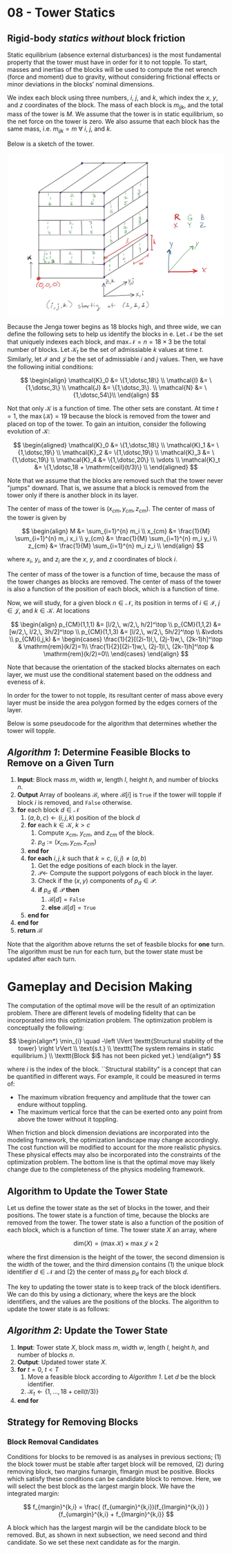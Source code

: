 # 08 - Tower Statics

## Rigid-body *statics without* block friction

Static equilibrium (absence external disturbances) is the most fundamental property that the tower must have in order for it to not topple. To start, masses and inertias of the blocks will be used to compute the net wrench
(force and moment) due to gravity, without considering frictional effects or minor deviations in the blocks’ nominal dimensions.

We index each block using three numbers, $i$, $j$, and $k$, which index the $x$, $y$, and $z$ coordinates of the block.  The mass of each block is $m_{ijk}$, and the total mass of the tower is $M$. We assume that the tower is in static equilibrium, so the net force on the tower is zero. We also assume that each block has the same mass, i.e. $m_{ijk} = m$ $\forall$ $i$, $j$, and $k$.

Below is a sketch of the tower.

![Tower Sketch](./assets/jenga_sketch.jpg)

Because the Jenga tower begins as 18 blocks high, and three wide, we can define the following sets to help us identify the blocks in e. Let $\mathcal{N}$ be the set that uniquely indexes each block, and $\max {\mathcal{N}}=n=18 \times 3$  be the total number of blocks. Let $\mathcal{K}_t$ be the set of admissiable $k$ values at time $t$. Similarly, let $\mathcal{I}$ and $\mathcal{J}$ be the set of admissiable $i$ and $j$ values. Then, we have the following initial conditions:

$$
\begin{align}
    \mathcal{K}_0 &= \{1,\dotsc,18\} \\
    \mathcal{I} &= \{1,\dotsc,3\} \\
    \mathcal{J} &= \{1,\dotsc,3\}. \\
    \mathcal{N} &=  \{1,\dotsc,54\}\\
\end{align}
$$

Not that only $\mathcal{K}$ is a function of time. The other sets are constant. At time $t=1$, the $\max{(\mathcal{K})} = 19$ because the block is removed from the tower and placed on top of the tower. To gain an intuition, consider the following evolution of $\mathcal{K}$:

$$
\begin{aligned}
    \mathcal{K}_0 &= \{1,\dotsc,18\} \\
    \mathcal{K}_1 &= \{1,\dotsc,19\} \\
    \mathcal{K}_2 &= \{1,\dotsc,19\} \\
    \mathcal{K}_3 &= \{1,\dotsc,19\} \\
    \mathcal{K}_4 &= \{1,\dotsc,20\} \\
    \vdots \\
    \mathcal{K}_t &= \{1,\dotsc,18 + \mathrm{ceil}(t/3)\} \\
\end{aligned}
$$

Note that we assume that the blocks are removed such that the tower never "jumps" downard. That is, we assume that a block is removed from the tower only if there is another block in its layer.

The center of mass of the tower is $(x_{cm}, y_{cm}, z_{cm})$. The center of mass of the tower is given by

$$
\begin{align}
    M &= \sum_{i=1}^{n} m_i \\
    x_{cm} &= \frac{1}{M} \sum_{i=1}^{n} m_i x_i \\
    y_{cm} &= \frac{1}{M} \sum_{i=1}^{n} m_i y_i \\
    z_{cm} &= \frac{1}{M} \sum_{i=1}^{n} m_i z_i \\
\end{align}
$$

where $x_i$, $y_i$, and $z_i$ are the $x$, $y$, and $z$ coordinates of block $i$. 

The center of mass of the tower is a function of time, because the mass of the tower changes as blocks are removed. The center of mass of the tower is also a function of the position of each block, which is a function of time. 

Now, we will study, for a given block $n \in \mathcal{N}$, its position in terms of $i \in \mathcal{I}$, $j \in \mathcal{J}$, and $k \in \mathcal{K}$. At locations

$$
\begin{align}
    p_{CM}(1,1,1) &= [l/2,\, w/2,\, h/2]^\top \\
    p_{CM}(1,1,2) &= [w/2,\, l/2,\, 3h/2]^\top \\
    p_{CM}(1,1,3) &= [l/2,\, w/2,\, 5h/2]^\top \\
    &\vdots \\
    p_{CM}(i,j,k)  &= 
    \begin{cases}
    \frac{1}{2}[(2i-1)l,\, (2j-1)w,\, (2k-1)h]^\top & \mathrm{rem}(k/2)=1\\
    \frac{1}{2}[(2i-1)w,\, (2j-1)l,\, (2k-1)h]^\top & \mathrm{rem}(k/2)=0\\
    \end{cases}
\end{align}
$$

Note that because the orientation of the stacked blocks alternates on each layer, we must use the conditional statement based on the oddness and eveness of $k$.

In order for the tower to not topple, its resultant center of mass above every layer must be inside the area polygon formed by the edges corners of the layer.

Below is some pseudocode for the algorithm that determines whether the tower will topple.

## *Algorithm 1*: Determine Feasible Blocks to Remove on a Given Turn
1. **Input**: Block mass $m$, width $w$, length $l$, height $h$, and number of blocks $n$.
2. **Output** Array of booleans $\mathcal{B}$, where $\mathcal{B}[i]$ is $\texttt{True}$ if the tower will topple if block $i$ is removed, and $\texttt{False}$ otherwise.
3. **for** each block $d\in \mathcal{N}$
   1. $(a,b,c) \leftarrow (i,j,k)$ position of the block $d$
   2. **for** each $k \in \mathcal{K}$, $k>c$
      1. Compute $x_{cm}$, $y_{cm}$, and $z_{cm}$ of the block.
      2. $p_d := (x_{cm}, y_{cm}, z_{cm})$
   3. **end for**
   4. **for each** $i,j,k$ such that $k=c$, $(i,j) \neq (a,b)$
      1. Get the edge positions of each block in the layer.
      2. $\mathcal{P} \leftarrow$ Compute the support polygons of each block in the layer.
      3. Check if the $(x,y)$ components of $p_d \in \mathcal{P}$.
      4. **if** $p_d \notin \mathcal{P}$ **then**
         1. $\mathcal{B}[d] = \texttt{False}$
         2. **else** $\mathcal{B}[d] = \texttt{True}$
   5. **end for**
4. **end for**
5. **return** $\mathcal{B}$

Note that the algorithm above returns the set of feasbile blocks for **one** turn. The algorithm must be run for each turn, but the tower state must be updated after each turn.

# Gameplay and Decision Making

The computation of the optimal move will be the result of an optimization problem. There are different levels of modeling fidelity that can be incorporated into this optimization problem. The optimization problem is conceptually the following:

$$
\begin{align*}
    \min_{i} \quad -\left \lVert \texttt{Structural stability of the tower} \right \rVert \\
    \text{s.t.} \\
    \texttt{The system remains in static equilibrium.} \\
    \texttt{Block $i$ has not been picked yet.}
\end{align*}
$$

where $i$ is the index of the block. ``Structural stability" is a concept that can be quantified in different ways. For example, it could be measured in terms of:

- The maximum vibration frequency and amplitude that the tower can endure without toppling.
- The maximum vertical force that the can be exerted onto any point from above the tower without it toppling.

When friction and block dimension deviations are incorporated into the modeling framework, the optimization landscape may change accordingly. The cost function will be modified to account for the more realistic physics. These physical effects may also be incorporated into the constraints of the optimization problem. The bottom line is that the optimal move may likely change due to the completeness of the physics modeling framework.

## Algorithm to Update the Tower State

Let us define the tower state as the set of blocks in the tower, and their positions. The tower state is a function of time, because the blocks are removed from the tower. The tower state is also a function of the position of each block, which is a function of time. The tower state $X$ an array, where 

$$
\mathrm{dim}(X) = (\max{\mathcal{K}}) \times \max{\mathcal{J}} \times  2
$$

where the first dimension is the height of the tower, the second dimension is the width of the tower, and the third dimension contains (1) the unique block identifier $d \in \mathcal{N}$ and (2) the center of mass $p_d$ for each block $d$.

The key to updating the tower state is to keep track of the block identifiers. We can do this by using a dictionary, where the keys are the block identifiers, and the values are the positions of the blocks. The algorithm to update the tower state is as follows:

## *Algorithm 2*: Update the Tower State

1. **Input**: Tower state $X$, block mass $m$, width $w$, length $l$, height $h$, and number of blocks $n$.
2. **Output**: Updated tower state $X$.
3. **for** $t = 0$, $t < T$
   1. Move a feasible block according to *Algorithm 1*. Let $d$ be the block identifier.
   2. $\mathcal{K}_t \leftarrow \{1,\dotsc,18 + \mathrm{ceil}(t/3)\}$
4. **end for**

## Strategy for Removing Blocks

### Block Removal Candidates

Conditions for blocks to be removed is as analyses in
previous sections; (1) the block tower must be stable after
target block will be removed, (2) during removing block, two
margins fumargin, flmargin must be positive. Blocks which
satisfy these conditions can be candidate block to remove.
Here, we will select the best block as the largest margin
block. We have the integrated margin:

$$
    f_{margin}^{k,i} = 
    \frac{
        (f_{umargin}^{k,i})(f_{lmargin}^{k,i})
    }
        {f_{umargin}^{k,i} + f_{lmargin}^{k,i}}
$$

A block which has the largest margin will be the candidate
block to be removed. But, as shown in next subsection,
we need second and third candidate. So we set these next
candidate as for the margin.

